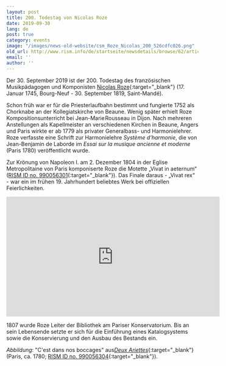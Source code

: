 ```yaml
---
layout: post
title: 200. Todestag von Nicolas Roze
date: 2019-09-30
lang: de
post: true
category: events
image: "/images/news-old-website/csm_Roze_Nicolas_200_526cdfc026.png"
old_url: http://www.rism.info/de/startseite/newsdetails/browse/62/article/64/the-200th-anniversary-of-the-death-of-nicolas-roze.html
email: ''
author: ''
---
```



Der 30. September 2019 ist der 200. Todestag des französischen Musikpädagogen und Komponisten [Nicolas Roze](https://opac.rism.info/search?View=rism&author=Roze+Nicolas&Language=de){:target="_blank"} (17. Januar 1745, Bourg-Neuf - 30. September 1819, Saint-Mandé).

Schon früh war er für die Priesterlaufbahn bestimmt und fungierte 1752 als Chorknabe an der Kollegiatskirche von Beaune. Wenig später erhielt Roze Kompositionsunterricht bei Jean-Marie Rousseau in Dijon. Nach mehreren Anstellungen als Kapellmeister an verschiedenen Kirchen in Beaune, Angers und Paris wirkte er ab 1779 als privater Generalbass- und Harmonielehrer. Roze verfasste eine Schrift zur Harmonielehre _Système d‘harmonie_, die von Jean-Benjamin de Laborde im _Essai sur la musique ancienne et moderne_ (Paris 1780) veröffentlicht wurde.

Zur Krönung von Napoleon I. am 2. Dezember 1804 in der Eglise Metropolitaine von Paris komponiserte Roze die Motette „Vivat in aeternum“ ([RISM ID no. 990056301](https://opac.rism.info/search?id=990056301&View=rism){:target="_blank"}). Das Finale daraus - „Vivat rex“ - war ein im frühen 19. Jahrhundert beliebtes Werk bei offiziellen Feierlichkeiten.

<iframe width="560" height="315" src="https://www.youtube.com/embed/-SHkx9A9488" frameborder="0" allow="accelerometer; autoplay; encrypted-media; gyroscope; picture-in-picture" allowfullscreen></iframe>

1807 wurde Roze Leiter der Bibliothek am Pariser Konservatorium. Bis an sein Lebensende setzte er sich für die Einführung eines Katalogsystems sowie die Konservierung und den Ausbau des Bestands ein.

_Abbildung_: "C'est dans nos boccages" aus[_Deux Ariettes_](https://gallica.bnf.fr/ark:/12148/btv1b90640733){:target="_blank"} (Paris, ca. 1780; [RISM ID no. 990056304](https://opac.rism.info/search?id=990056304&View=rism&Language=en){:target="_blank"}).

